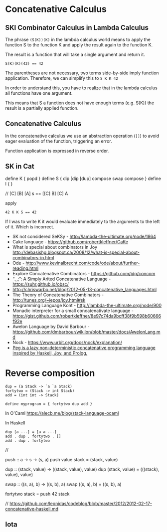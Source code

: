 # Concatenative Calculus

## SKI Combinator Calculus in Lambda Calculus 

The phrase `(S(K))(K)` in the lambda calculus world means to apply the function S to the function K and apply the result again to the function K. 

The result is a function that will take a single argument and return it. 

```S(K)(K)(42) == 42```

The parentheses are not necessary, two terms side-by-side imply function application. Therefore, we can simplify this to `S K K 42`

In order to understand this, you have to realize that in the lambda calculus all functions have one argument. 

This means that S a function does not have enough terms (e.g. S(K)) the result is a partially applied function. 

## Concatenative Calculus 

In the concatenative calculus we use an abstraction operation (`[]`) to avoid eager evaluation of the function, triggering an error. 

Function application is expressed in reverse order. 

## SK in Cat

define K { popd }
define S { dip [dip [dup] compose swap compose }
define I { }

 // [C] [B] [A] s == [[C] B] [C] A

apply 

```42 K K S == 42```

If I was to write K it would evaluate immediately to the arguments to the left of it. Which is incorrect. 

* SK not considered SeKSy - http://lambda-the-ultimate.org/node/1864
* Cake language - https://github.com/robertkleffner/CaKe
* What is special about combinators in Joy http://debasishg.blogspot.ca/2008/12/what-is-special-about-combinators-in.html
* Ode - http://www.kevinalbrecht.com/code/ode/about/further-reading.html
* Explore Concatenative Combinators - https://github.com/jdp/concom
* “␣;”: A Simply Arited Concatenative Language - https://suhr.github.io/obsc/
* http://chriswarbo.net/blog/2012-05-13-concatenative_languages.html
* The Theory of Concatenative Combinators - http://tunes.org/~iepos/joy.html#sk
* Programming Language Kont - http://lambda-the-ultimate.org/node/900
* Monadic interpreter for a small concatenativate language - https://gist.github.com/robertkleffner/8e97c74da9bcff38f9b598b60666f92e
* Awelon Language by David Barbour - https://github.com/dmbarbour/wikilon/blob/master/docs/AwelonLang.md
* Nock - https://www.urbit.org/docs/nock/explanation/
* [Peg is a lazy non-deterministic concatenative programming language inspired by Haskell, Joy, and Prolog.](https://github.com/HackerFoo/peg)

# Reverse composition

```
dup = (a Stack -> `a `a Stack)
fortytwo = (Stack -> int Stack)
add = (int int -> Stack)

define myprogram = { fortytwo dup add }
```

In O'Caml
https://alecb.me/blog/stack-language-ocaml

In Haskell

```
dup [a ...] = [a a ...]
add . dup . fortytwo . []
add . dup . fortytwo 
```


// 

push :: a -> s -> (s, a)
push value stack = (stack, value)

dup :: (stack, value) -> ((stack, value), value)
dup (stack, value) = (((stack), value), value)

swap :: ((s, a), b) -> ((s, b), a)
swap ((s, a), b) = ((s, b), a)

fortytwo  stack = push 42 stack

 
// https://github.com/leonidas/codeblog/blob/master/2012/2012-02-17-concatenative-haskell.md



## Iota






